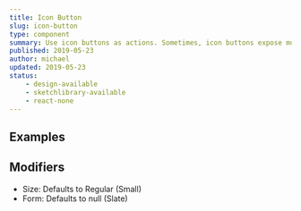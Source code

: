 ```yaml
---
title: Icon Button
slug: icon-button
type: component
summary: Use icon buttons as actions. Sometimes, icon buttons expose more actions in cases like the action menu, which must be exposed by clicking somewhere.
published: 2019-05-23
author: michael
updated: 2019-05-23
status:
    - design-available
    - sketchlibrary-available
    - react-none
---
```


##  Examples
<p data-height="960" data-theme-id="light" data-slug-hash="YMYezG" data-default-tab="result" data-user="auermi" data-pen-title="Icon Buttons" class="codepen"></p>
<script async src="https://static.codepen.io/assets/embed/ei.js"></script>

## Modifiers
* Size: Defaults to Regular (Small)
* Form: Defaults to null (Slate)